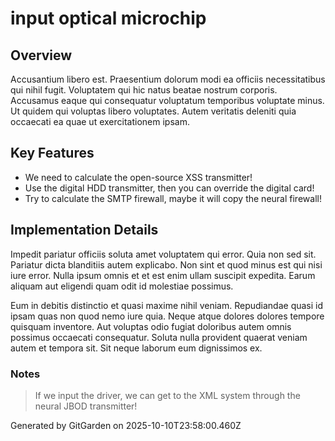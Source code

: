 # input optical microchip

## Overview
Accusantium libero est. Praesentium dolorum modi ea officiis necessitatibus qui nihil fugit. Voluptatem qui hic natus beatae nostrum corporis. Accusamus eaque qui consequatur voluptatum temporibus voluptate minus. Ut quidem qui voluptas libero voluptates. Autem veritatis deleniti quia occaecati ea quae ut exercitationem ipsam.

## Key Features
- We need to calculate the open-source XSS transmitter!
- Use the digital HDD transmitter, then you can override the digital card!
- Try to calculate the SMTP firewall, maybe it will copy the neural firewall!

## Implementation Details
Impedit pariatur officiis soluta amet voluptatem qui error. Quia non sed sit. Pariatur dicta blanditiis autem explicabo. Non sint et quod minus est qui nisi iure error. Nulla ipsum omnis et et est enim ullam suscipit expedita. Earum aliquam aut eligendi quam odit id molestiae possimus.
 Eum in debitis distinctio et quasi maxime nihil veniam. Repudiandae quasi id ipsam quas non quod nemo iure quia. Neque atque dolores dolores tempore quisquam inventore. Aut voluptas odio fugiat doloribus autem omnis possimus occaecati consequatur. Soluta nulla provident quaerat veniam autem et tempora sit. Sit neque laborum eum dignissimos ex.

### Notes
> If we input the driver, we can get to the XML system through the neural JBOD transmitter!

Generated by GitGarden on 2025-10-10T23:58:00.460Z